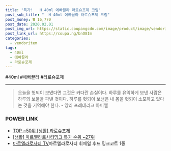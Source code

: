 ```yaml
--- 
title: "특가!   H 40ml 에빠끌라 라로슈포제 크림" 
post_sub_title: "  H 40ml 에빠끌라 라로슈포제 크림" 
post_money: ₩ 16,770 
post_date: 2020.02.01 
post_img_url: https://static.coupangcdn.com/image/product/image/vendoritem/2019/07/05/3000846273/ee305244-d8af-498b-9aa0-676362c4e650.jpg 
post_link_url: https://coupa.ng/bnO8Im 
categories: 
  - vendoritem 
tags: 
  - 40ml 
  - 에빠끌라 
  - 라로슈포제 
--- 
```

  #40ml #에빠끌라 #라로슈포제 
<hr> 

> 오늘을 헛되이 보냈다면 그것은 커다란 손실이다. 하루를 유익하게 보낸 사람은 하루의 보물을 파낸 것이다. 하루를 헛되이 보냄은 내 몸을 헛되이 소모하고 있다는 것을 기억해야 한다. - 앙리 프레데리크 아미엘 


### POWER LINK

* <a href="https://blog.naver.com/an0733/221792065195" target="_blank"> TOP ~50위 [생활] 라로슈포제</a>
* <a href="https://blog.naver.com/sakai111/221786229683" target="_blank"> [생활] 마르엘라로사티밍크 특가 순위 ~27위</a>
* <a href="https://blog.naver.com/fasyy4321/221787012295" target="_blank">마르엘라로사티 [TV](역시즌특집)마르엘라로사티 휘메일 후드 밍크코트 1종</a>
